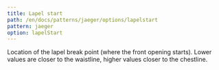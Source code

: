 ```yaml
---
title: Lapel start
path: /en/docs/patterns/jaeger/options/lapelstart
pattern: jaeger
option: lapelStart
---
```


Location of the lapel break point (where the front opening starts). Lower values are closer to the waistline, higher values closer to the chestline.

